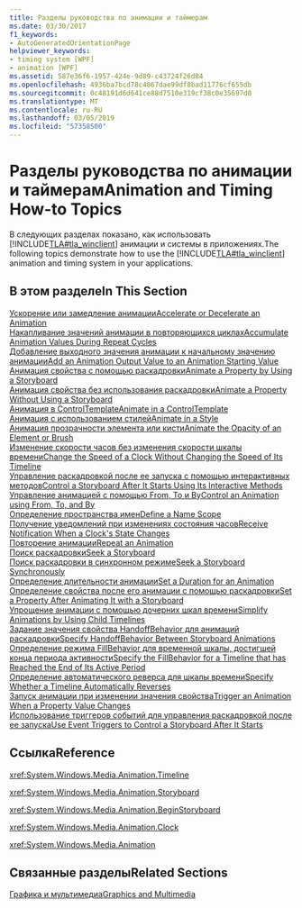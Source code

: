 ```yaml
---
title: Разделы руководства по анимации и таймерам
ms.date: 03/30/2017
f1_keywords:
- AutoGeneratedOrientationPage
helpviewer_keywords:
- timing system [WPF]
- animation [WPF]
ms.assetid: 587e36f6-1957-424e-9d89-c43724f26d84
ms.openlocfilehash: 4936ba7bcd78c4867dae99df8bad11776cf655db
ms.sourcegitcommit: 0c48191d6d641ce88d7510e319cf38c0e35697d0
ms.translationtype: MT
ms.contentlocale: ru-RU
ms.lasthandoff: 03/05/2019
ms.locfileid: "57358500"
---
```

# <a name="animation-and-timing-how-to-topics"></a><span data-ttu-id="a3e06-102">Разделы руководства по анимации и таймерам</span><span class="sxs-lookup"><span data-stu-id="a3e06-102">Animation and Timing How-to Topics</span></span>
<span data-ttu-id="a3e06-103">В следующих разделах показано, как использовать [!INCLUDE[TLA#tla_winclient](../../../../includes/tlasharptla-winclient-md.md)] анимации и системы в приложениях.</span><span class="sxs-lookup"><span data-stu-id="a3e06-103">The following topics demonstrate how to use the [!INCLUDE[TLA#tla_winclient](../../../../includes/tlasharptla-winclient-md.md)] animation and timing system in your applications.</span></span>  
  
## <a name="in-this-section"></a><span data-ttu-id="a3e06-104">В этом разделе</span><span class="sxs-lookup"><span data-stu-id="a3e06-104">In This Section</span></span>  
 [<span data-ttu-id="a3e06-105">Ускорение или замедление анимации</span><span class="sxs-lookup"><span data-stu-id="a3e06-105">Accelerate or Decelerate an Animation</span></span>](how-to-accelerate-or-decelerate-an-animation.md)  
 [<span data-ttu-id="a3e06-106">Накапливание значений анимации в повторяющихся циклах</span><span class="sxs-lookup"><span data-stu-id="a3e06-106">Accumulate Animation Values During Repeat Cycles</span></span>](how-to-accumulate-animation-values-during-repeat-cycles.md)  
 [<span data-ttu-id="a3e06-107">Добавление выходного значения анимации к начальному значению анимации</span><span class="sxs-lookup"><span data-stu-id="a3e06-107">Add an Animation Output Value to an Animation Starting Value</span></span>](how-to-add-an-animation-output-value-to-an-animation-starting-value.md)  
 [<span data-ttu-id="a3e06-108">Анимация свойства с помощью раскадровки</span><span class="sxs-lookup"><span data-stu-id="a3e06-108">Animate a Property by Using a Storyboard</span></span>](how-to-animate-a-property-by-using-a-storyboard.md)  
 [<span data-ttu-id="a3e06-109">Анимация свойства без использования раскадровки</span><span class="sxs-lookup"><span data-stu-id="a3e06-109">Animate a Property Without Using a Storyboard</span></span>](how-to-animate-a-property-without-using-a-storyboard.md)  
 [<span data-ttu-id="a3e06-110">Анимация в ControlTemplate</span><span class="sxs-lookup"><span data-stu-id="a3e06-110">Animate in a ControlTemplate</span></span>](how-to-animate-in-a-controltemplate.md)  
 [<span data-ttu-id="a3e06-111">Анимация с использованием стилей</span><span class="sxs-lookup"><span data-stu-id="a3e06-111">Animate in a Style</span></span>](how-to-animate-in-a-style.md)  
 [<span data-ttu-id="a3e06-112">Анимация прозрачности элемента или кисти</span><span class="sxs-lookup"><span data-stu-id="a3e06-112">Animate the Opacity of an Element or Brush</span></span>](how-to-animate-the-opacity-of-an-element-or-brush.md)  
 [<span data-ttu-id="a3e06-113">Изменение скорости часов без изменения скорости шкалы времени</span><span class="sxs-lookup"><span data-stu-id="a3e06-113">Change the Speed of a Clock Without Changing the Speed of Its Timeline</span></span>](change-the-speed-of-a-clock.md)  
 [<span data-ttu-id="a3e06-114">Управление раскадровкой после ее запуска с помощью интерактивных методов</span><span class="sxs-lookup"><span data-stu-id="a3e06-114">Control a Storyboard After It Starts Using Its Interactive Methods</span></span>](how-to-control-a-storyboard-after-it-starts.md)  
 [<span data-ttu-id="a3e06-115">Управление анимацией с помощью From, To и By</span><span class="sxs-lookup"><span data-stu-id="a3e06-115">Control an Animation using From, To, and By</span></span>](how-to-control-an-animation-using-from-to-and-by.md)  
 [<span data-ttu-id="a3e06-116">Определение пространства имен</span><span class="sxs-lookup"><span data-stu-id="a3e06-116">Define a Name Scope</span></span>](how-to-define-a-name-scope.md)  
 [<span data-ttu-id="a3e06-117">Получение уведомлений при изменениях состояния часов</span><span class="sxs-lookup"><span data-stu-id="a3e06-117">Receive Notification When a Clock's State Changes</span></span>](how-to-receive-notification-when-clock-state-changes.md)  
 [<span data-ttu-id="a3e06-118">Повторение анимации</span><span class="sxs-lookup"><span data-stu-id="a3e06-118">Repeat an Animation</span></span>](how-to-repeat-an-animation.md)  
 [<span data-ttu-id="a3e06-119">Поиск раскадровки</span><span class="sxs-lookup"><span data-stu-id="a3e06-119">Seek a Storyboard</span></span>](how-to-seek-a-storyboard.md)  
 [<span data-ttu-id="a3e06-120">Поиск раскадровки в синхронном режиме</span><span class="sxs-lookup"><span data-stu-id="a3e06-120">Seek a Storyboard Synchronously</span></span>](how-to-seek-a-storyboard-synchronously.md)  
 [<span data-ttu-id="a3e06-121">Определение длительности анимации</span><span class="sxs-lookup"><span data-stu-id="a3e06-121">Set a Duration for an Animation</span></span>](how-to-set-a-duration-for-an-animation.md)  
 [<span data-ttu-id="a3e06-122">Определение свойства после его анимации с помощью раскадровки</span><span class="sxs-lookup"><span data-stu-id="a3e06-122">Set a Property After Animating It with a Storyboard</span></span>](how-to-set-a-property-after-animating-it-with-a-storyboard.md)  
 [<span data-ttu-id="a3e06-123">Упрощение анимации с помощью дочерних шкал времени</span><span class="sxs-lookup"><span data-stu-id="a3e06-123">Simplify Animations by Using Child Timelines</span></span>](how-to-simplify-animations-by-using-child-timelines.md)  
 [<span data-ttu-id="a3e06-124">Задание значения свойства HandoffBehavior для анимаций раскадровки</span><span class="sxs-lookup"><span data-stu-id="a3e06-124">Specify HandoffBehavior Between Storyboard Animations</span></span>](how-to-specify-handoffbehavior-between-storyboard-animations.md)  
 [<span data-ttu-id="a3e06-125">Определение режима FillBehavior для временной шкалы, достигшей конца периода активности</span><span class="sxs-lookup"><span data-stu-id="a3e06-125">Specify the FillBehavior for a Timeline that has Reached the End of Its Active Period</span></span>](specify-the-fillbehavior-for-a-timeline.md)  
 [<span data-ttu-id="a3e06-126">Определение автоматического реверса для шкалы времени</span><span class="sxs-lookup"><span data-stu-id="a3e06-126">Specify Whether a Timeline Automatically Reverses</span></span>](how-to-specify-whether-a-timeline-automatically-reverses.md)  
 [<span data-ttu-id="a3e06-127">Запуск анимации при изменении значения свойства</span><span class="sxs-lookup"><span data-stu-id="a3e06-127">Trigger an Animation When a Property Value Changes</span></span>](how-to-trigger-an-animation-when-a-property-value-changes.md)  
 [<span data-ttu-id="a3e06-128">Использование триггеров событий для управления раскадровкой после ее запуска</span><span class="sxs-lookup"><span data-stu-id="a3e06-128">Use Event Triggers to Control a Storyboard After It Starts</span></span>](how-to-use-event-triggers-to-control-a-storyboard-after-it-starts.md)  
  
## <a name="reference"></a><span data-ttu-id="a3e06-129">Ссылка</span><span class="sxs-lookup"><span data-stu-id="a3e06-129">Reference</span></span>  
 <xref:System.Windows.Media.Animation.Timeline>  
  
 <xref:System.Windows.Media.Animation.Storyboard>  
  
 <xref:System.Windows.Media.Animation.BeginStoryboard>  
  
 <xref:System.Windows.Media.Animation.Clock>  
  
 <xref:System.Windows.Media.Animation>  
  
## <a name="related-sections"></a><span data-ttu-id="a3e06-130">Связанные разделы</span><span class="sxs-lookup"><span data-stu-id="a3e06-130">Related Sections</span></span>  
 [<span data-ttu-id="a3e06-131">Графика и мультимедиа</span><span class="sxs-lookup"><span data-stu-id="a3e06-131">Graphics and Multimedia</span></span>](index.md)
